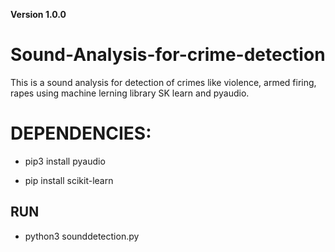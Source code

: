 **Version 1.0.0**
# Sound-Analysis-for-crime-detection

This is a sound analysis for detection of crimes like violence, armed firing, rapes using machine lerning library SK learn and pyaudio.

# DEPENDENCIES:

* pip3 install pyaudio

* pip install scikit-learn
  
## RUN

* python3 sounddetection.py



